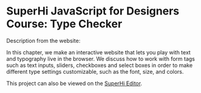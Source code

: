 # SuperHi JavaScript for Designers Course: Type Checker

Description from the website:

In this chapter, we make an interactive website that lets you play with text and typography live in the browser. We discuss how to work with form tags such as text inputs, sliders, checkboxes and select boxes in order to make different type settings customizable, such as the font, size, and colors.

This project can also be viewed on the [SuperHi Editor](https://editor.superhi.com/projects/115832).
